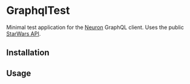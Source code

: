 # GraphqlTest

Minimal test application for the [Neuron](https://github.com/uesteibar/neuron) GraphQL client.
Uses the public [StarWars API](https://graphql.org/swapi-graphql?query=%0A%7B%0A%20%20allFilms%20%7B%0A%20%20%20%20films%20%7B%0A%20%20%20%20%20%20title%0A%20%20%20%20%7D%0A%20%20%7D%0A%7D).

## Installation

## Usage
